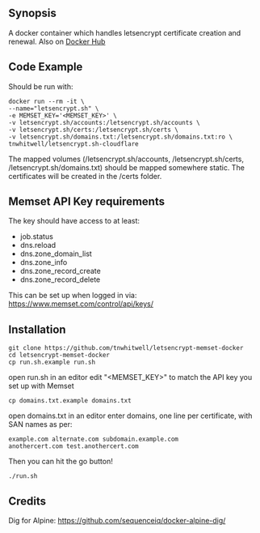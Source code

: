 ## Synopsis

A docker container which handles letsencrypt certificate creation and renewal. Also on [Docker Hub](https://hub.docker.com/r/tnwhitwell/letsencrypt.sh-memset/ "Docker Hub")

## Code Example

Should be run with:

    docker run --rm -it \
    --name="letsencrypt.sh" \
    -e MEMSET_KEY='<MEMSET_KEY>' \
    -v letsencrypt.sh/accounts:/letsencrypt.sh/accounts \
    -v letsencrypt.sh/certs:/letsencrypt.sh/certs \
    -v letsencrypt.sh/domains.txt:/letsencrypt.sh/domains.txt:ro \
    tnwhitwell/letsencrypt.sh-cloudflare

The mapped volumes (/letsencrypt.sh/accounts, /letsencrypt.sh/certs, /letsencrypt.sh/domains.txt) should be mapped somewhere static. The certificates will be created in the /certs folder.

## Memset API Key requirements

The key should have access to at least:
 - job.status
 - dns.reload
 - dns.zone_domain_list
 - dns.zone_info
 - dns.zone_record_create
 - dns.zone_record_delete

This can be set up when logged in via: https://www.memset.com/control/api/keys/

## Installation

    git clone https://github.com/tnwhitwell/letsencrypt-memset-docker
    cd letsencrypt-memset-docker
    cp run.sh.example run.sh


open run.sh in an editor
edit "<MEMSET_KEY>" to match the API key you set up with Memset

    cp domains.txt.example domains.txt


open domains.txt in an editor
enter domains, one line per certificate, with SAN names as per:

    example.com alternate.com subdomain.example.com
    anothercert.com test.anothercert.com


Then you can hit the go button!

    ./run.sh



## Credits

Dig for Alpine:
https://github.com/sequenceiq/docker-alpine-dig/

